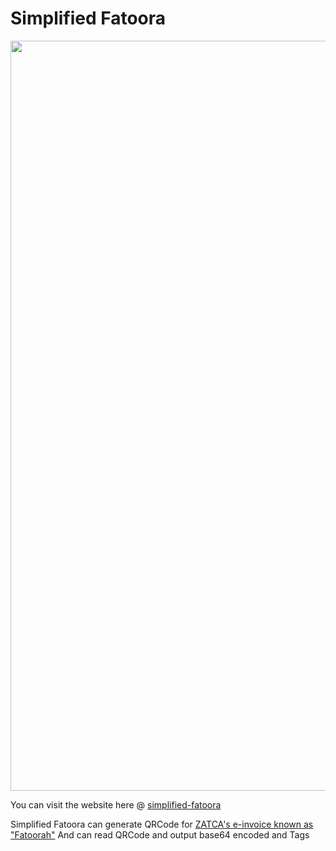 # Simplified Fatoora

<p align="center">
<img align="center" src="https://raw.githubusercontent.com/SudanAlhilali/simplified-fatoora/main/screenshot/screenshot01.jpeg" width="1200" />
</p>

You can visit the website here @ [simplified-fatoora](https://simplified-fatoora.herokuapp.com/)

Simplified Fatoora can generate QRCode for [ZATCA's e-invoice known as "Fatoorah"](https://zatca.gov.sa/en/E-Invoicing/Introduction/Pages/What-is-e-invoicing.aspx) And can read QRCode and output base64 encoded and Tags
